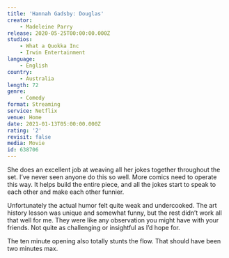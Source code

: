 ```yaml
---
title: 'Hannah Gadsby: Douglas'
creator:
    - Madeleine Parry
release: 2020-05-25T00:00:00.000Z
studios:
    - What a Quokka Inc
    - Irwin Entertainment
language:
    - English
country:
    - Australia
length: 72
genre:
    - Comedy
format: Streaming
service: Netflix
venue: Home
date: 2021-01-13T05:00:00.000Z
rating: '2'
revisit: false
media: Movie
id: 638706
---
```


She does an excellent job at weaving all her jokes together throughout the set. I’ve never seen anyone do this so well. More comics need to operate this way. It helps build the entire piece, and all the jokes start to speak to each other and make each other funnier.

Unfortunately the actual humor felt quite weak and undercooked. The art history lesson was unique and somewhat funny, but the rest didn’t work all that well for me. They were like any observation you might have with your friends. Not quite as challenging or insightful as I’d hope for.

The ten minute opening also totally stunts the flow. That should have been two minutes max.
